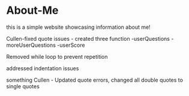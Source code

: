 # About-Me
this is a simple website showcasing information about me!


Cullen-fixed quote issues
      - created three function
        -userQuestions
        -moreUserQuestions
        -userScore

Removed while loop to prevent repetition

addressed indentation issues

something
Cullen - Updated quote errors, changed all double quotes to single quotes